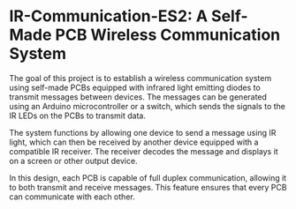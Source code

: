 # IR-Communication-ES2: A Self-Made PCB Wireless Communication System

The goal of this project is to establish a wireless communication system using self-made PCBs equipped with infrared light emitting diodes to transmit messages between devices. The messages can be generated using an Arduino microcontroller or a switch, which sends the signals to the IR LEDs on the PCBs to transmit data.

The system functions by allowing one device to send a message using IR light, which can then be received by another device equipped with a compatible IR receiver. The receiver decodes the message and displays it on a screen or other output device.

In this design, each PCB is capable of full duplex communication, allowing it to both transmit and receive messages. This feature ensures that every PCB can communicate with each other.
